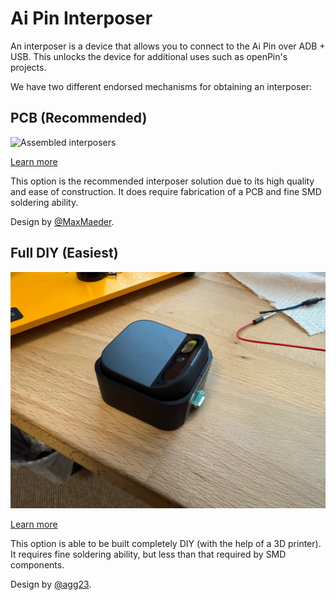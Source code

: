 # Ai Pin Interposer

An interposer is a device that allows you to connect to the Ai Pin over ADB + USB. This unlocks the device for additional uses such as openPin's projects.

We have two different endorsed mechanisms for obtaining an interposer:

## PCB (Recommended)

![Assembled interposers](https://github.com/MaxMaeder/OpenPin/raw/master/.github/assets/interposers.jpg)

[Learn more](https://github.com/MaxMaeder/OpenPin)

This option is the recommended interposer solution due to its high quality and ease of construction. It does require fabrication of a PCB and fine SMD soldering ability.

Design by [@MaxMaeder](https://github.com/MaxMaeder).

## Full DIY (Easiest)

![](https://github.com/agg23/ai-pin-interposer/raw/master/images/Docked%20Pin.jpg)

[Learn more](https://github.com/agg23/ai-pin-interposer)

This option is able to be built completely DIY (with the help of a 3D printer). It requires fine soldering ability, but less than that required by SMD components.

Design by [@agg23](https://github.com/agg23).
